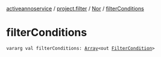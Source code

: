 [activeannoservice](../../index.md) / [project.filter](../index.md) / [Nor](index.md) / [filterConditions](./filter-conditions.md)

# filterConditions

`vararg val filterConditions: `[`Array`](https://kotlinlang.org/api/latest/jvm/stdlib/kotlin/-array/index.html)`<out `[`FilterCondition`](../-filter-condition/index.md)`>`